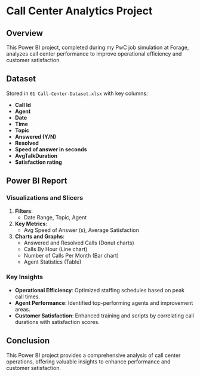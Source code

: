 # Call Center Analytics Project

## Overview

This Power BI project, completed during my PwC job simulation at Forage, analyzes call center performance to improve operational efficiency and customer satisfaction.

## Dataset

Stored in `01 Call-Center-Dataset.xlsx` with key columns:

- **Call Id**
- **Agent**
- **Date**
- **Time**
- **Topic**
- **Answered (Y/N)**
- **Resolved**
- **Speed of answer in seconds**
- **AvgTalkDuration**
- **Satisfaction rating**

## Power BI Report

### Visualizations and Slicers

1. **Filters**:
    - Date Range, Topic, Agent
2. **Key Metrics**:
    - Avg Speed of Answer (s), Average Satisfaction
3. **Charts and Graphs**:
    - Answered and Resolved Calls (Donut charts)
    - Calls By Hour (Line chart)
    - Number of Calls Per Month (Bar chart)
    - Agent Statistics (Table)

### Key Insights

- **Operational Efficiency**: Optimized staffing schedules based on peak call times.
- **Agent Performance**: Identified top-performing agents and improvement areas.
- **Customer Satisfaction**: Enhanced training and scripts by correlating call durations with satisfaction scores.

## Conclusion

This Power BI project provides a comprehensive analysis of call center operations, offering valuable insights to enhance performance and customer satisfaction.
